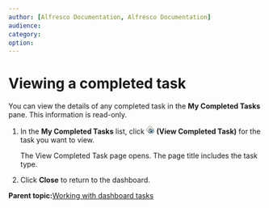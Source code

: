 ```yaml
---
author: [Alfresco Documentation, Alfresco Documentation]
audience: 
category: 
option: 
---
```


# Viewing a completed task

You can view the details of any completed task in the **My Completed Tasks** pane. This information is read-only.

1.  In the **My Completed Tasks** list, click ![View Completed Task](../images/im-dshbd_viewcompletedtask.png) **\(View Completed Task\)** for the task you want to view.

    The View Completed Task page opens. The page title includes the task type.

2.  Click **Close** to return to the dashboard.


**Parent topic:**[Working with dashboard tasks](../concepts/cuh-dashboard-task.md)

